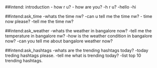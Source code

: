 

##intend: introduction
     - how r u?
     - how are you?
     -h r u?
     -hello
     -hi
     
##intend:ask_time
     -whats the time nw?
     -can u tell me the time nw?
     - time now please?
     -tell me the time nw?
     
##intend:ask_weather
     -whats the weather in bangalore now?
     -tell me the temperature in bangalore nw?
     -how is the weather condition in bangalore now?
     -can you tell me about bangalore weather now?
     
##intend:ask_hashtags
     -whats are the trending hashtags today?
     -today treding hashtags please.
     -tell me what is trending today?
     -list top 10 trending hashtags.
